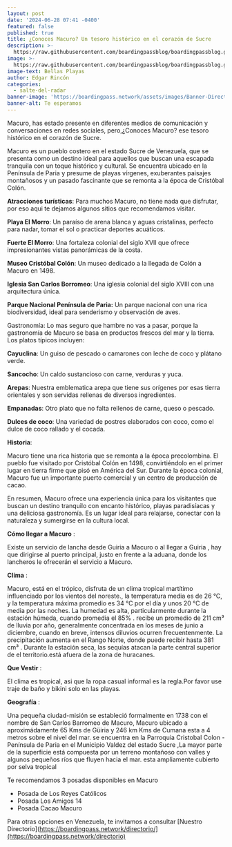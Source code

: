```yaml
---
layout: post
date: '2024-06-28 07:41 -0400'
featured: false
published: true
title: ¿Conoces Macuro? Un tesoro histórico en el corazón de Sucre
description: >-
  https://raw.githubusercontent.com/boardingpassblog/boardingpassblog.github.io/main/assets/images/Macuro.jpg
image: >-
  https://raw.githubusercontent.com/boardingpassblog/boardingpassblog.github.io/main/assets/images/Macuro.jpg
image-text: Bellas Playas
author: Edgar Rincón
categories:
  - salte-del-radar
banner-image: 'https://boardingpass.network/assets/images/Banner-Directorio.gif'
banner-alt: Te esperamos
---
```

Macuro, has estado presente en diferentes medios de comunicación y conversaciones en redes sociales, pero,¿Conoces Macuro? ese tesoro histórico en el corazón de Sucre. 

Macuro es un pueblo costero en el estado Sucre de Venezuela, que se presenta como un destino ideal para aquellos que buscan una escapada tranquila con un toque histórico y cultural. Se encuentra ubicado en la Península de Paria y presume de playas vírgenes, exuberantes paisajes montañosos y un pasado fascinante que se remonta a la época de Cristóbal Colón.

**Atracciones turísticas**: Para muchos Macuro, no tiene nada que disfrutar, por eso aqui te dejamos algunos sitios que recomendamos visitar.

**Playa El Morro**: Un paraíso de arena blanca y aguas cristalinas, perfecto para nadar, tomar el sol o practicar deportes acuáticos.

**Fuerte El Morro**: Una fortaleza colonial del siglo XVII que ofrece impresionantes vistas panorámicas de la costa.

**Museo Cristóbal Colón**: Un museo dedicado a la llegada de Colón a Macuro en 1498.

**Iglesia San Carlos Borromeo**: Una iglesia colonial del siglo XVIII con una arquitectura única.

**Parque Nacional Península de Paria:** Un parque nacional con una rica biodiversidad, ideal para senderismo y observación de aves.

Gastronomía: Lo mas seguro que hambre no vas a pasar, porque la gastronomía de Macuro se basa en productos frescos del mar y la tierra. Los platos típicos incluyen:

**Cayuclina**: Un guiso de pescado o camarones con leche de coco y plátano verde.

**Sancocho**: Un caldo sustancioso con carne, verduras y yuca.

**Arepas**: Nuestra emblematica arepa que tiene sus orígenes por esas tierra orientales y son servidas  rellenas de diversos ingredientes.

**Empanadas**: Otro plato que no falta rellenos de carne, queso o pescado.

**Dulces de coco**: Una variedad de postres elaborados con coco, como el dulce de coco rallado y el cocada.

**Historia**:

Macuro tiene una rica historia que se remonta a la época precolombina. El pueblo fue visitado por Cristóbal Colón en 1498, convirtiéndolo en el primer lugar en tierra firme que pisó en América del Sur. Durante la época colonial, Macuro fue un importante puerto comercial y un centro de producción de cacao.

En resumen, Macuro ofrece una experiencia única para los visitantes que buscan un destino tranquilo con encanto histórico, playas paradisíacas y una deliciosa gastronomía. Es un lugar ideal para relajarse, conectar con la naturaleza y sumergirse en la cultura local.

**Cómo llegar a Macuro** :

Existe un servicio de lancha desde Guiria a Macuro o al llegar a Guiria , hay que dirigirse al puerto principal, justo en frente a la aduana, donde los lancheros le ofrecerán el servicio a Macuro.

**Clima** :

Macuro, está en el trópico, disfruta de un clima tropical martítimo influenciado por los vientos del noreste., la temperatura media es de 26 °C, y la temperatura máxima promedio es 34 °C por el día y unos 20 °C de media por las noches. La humedad es alta, particularmente durante la estación húmeda, cuando promedia el 85% . recibe un promedio de 211 cm³ de lluvia por año, generalmente concentrada en los meses de junio a diciembre, cuando en breve, intensos diluvios ocurren frecuentenmente. La precipitación aumenta en el Rango Norte, donde puede recibir hasta 381 cm³ . Durante la estación seca, las sequías atacan la parte central superior de el territorio.está afuera de la zona de huracanes.

**Que Vestir** :

El clima es tropical, asi que la ropa casual informal es la regla.Por favor use traje de baño y bikini solo en las playas.

**Geografía** :

Una pequeña ciudad-misión se estableció formalmente en 1738 con el nombre de San Carlos Barromeo de Macuro, Macuro ubicado a aproximádamente 65 Kms de Güiria y 246 km Kms de Cumana esta a 4 metros sobre el nivel del mar. se encuentra en la Parroquia Cristobal Colon - Península de Paria en el Municipio Valdez del estado Sucre ,La mayor parte de la superficie está compuesta por un terreno montañoso con valles y algunos pequeños ríos que fluyen hacia el mar. esta ampliamente cubierto por selva tropical 

Te recomendamos 3 posadas disponibles en Macuro

- Posada de Los Reyes Católicos
- Posada Los Amigos 14
- Posada Cacao Macuro

Para otras opciones en Venezuela, te invitamos a consultar [Nuestro Directorio](https://boardingpass.network/directorio/](https://boardingpass.network/directorio)
